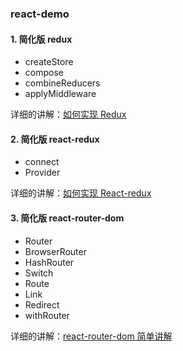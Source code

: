 ### react-demo

#### 1. 简化版 redux

- createStore
- compose
- combineReducers
- applyMiddleware

详细的讲解：[如何实现 Redux](https://youniaogu.github.io/KT/React/how_to_implement_redux.html)

#### 2. 简化版 react-redux

- connect
- Provider

详细的讲解：[如何实现 React-redux](https://youniaogu.github.io/KT/React/how_to_implement_react-redux.html)

#### 3. 简化版 react-router-dom

- Router
- BrowserRouter
- HashRouter
- Switch
- Route
- Link
- Redirect
- withRouter

详细的讲解：[react-router-dom 简单讲解](https://youniaogu.github.io/KT/React/the_simple_react-router-dom.html)
